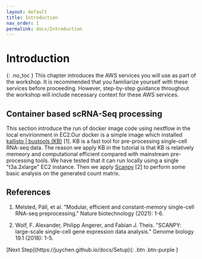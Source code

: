 ```yaml
---
layout: default
title: Introduction
nav_order: 1
permalink: docs/Introduction
---
```


# Introduction
{: .no_toc }
This chapter introduces the AWS services you will use as part of the workshop. It is recommended that you familiarize yourself with these services before proceeding. However, step-by-step guidance throughout the workshop will include necessary context for these AWS services.

## Container based scRNA-Seq processing
This section introduce the run of docker image code using nextflow in the local envirionment in EC2.Our docker is a simple image which installed [kallisto | bustools (KB)](https://www.kallistobus.tools) [1]. KB is a fast tool for pre-processing single-cell RNA-seq data. The reason we apply KB in the tutorial is that KB is relatively memeory and computational efficient compared with mainstream pre-processing tools. We have tested that it can run locally using a single "t3a.2xlarge" EC2 instance. Then we apply [Scanpy](https://scanpy.readthedocs.io/en/stable/) [2] to perform some basic analysis on the generated count matrix.


## References
1. Melsted, Páll, et al. "Modular, efficient and constant-memory single-cell RNA-seq preprocessing." Nature biotechnology (2021): 1-6.

2. Wolf, F. Alexander, Philipp Angerer, and Fabian J. Theis. "SCANPY: large-scale single-cell gene expression data analysis." Genome biology 19.1 (2018): 1-5.

<div class="code-example" markdown="1">
[Next Step](https://juychen.github.io/docs/Setup){: .btn .btn-purple }
</div>